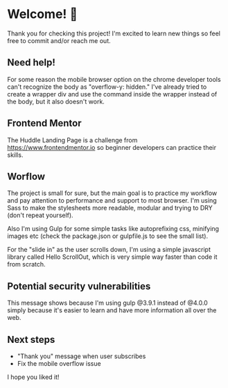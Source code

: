 # Welcome! 👋
Thank you for checking this project! I'm excited to learn new things so feel free to commit and/or reach me out.

## Need help!
For some reason the mobile browser option on the chrome developer tools can't recognize the body as "overflow-y: hidden." I've already tried to create a wrapper div and use the command inside the wrapper instead of the body, but it also doesn't work.

## Frontend Mentor
The Huddle Landing Page is a challenge from https://www.frontendmentor.io so beginner developers can practice their skills.

## Worflow
The project is small for sure, but the main goal is to practice my workflow and pay attention to performance and support to most browser. I'm using Sass to make the stylesheets more readable, modular and trying to DRY (don't repeat yourself).

Also I'm using Gulp for some simple tasks like autoprefixing css, minifying images etc (check the package.json or gulpfile.js to see the small list).

For the "slide in" as the user scrolls down, I'm using a simple javascript library called Hello ScrollOut, which is very simple way faster than code it from scratch.

## Potential security vulnerabilities

This message shows because I'm using gulp @3.9.1 instead of @4.0.0 simply because it's easier to learn and have more information all over the web.

## Next steps
- "Thank you" message when user subscribes
- Fix the mobile overflow issue

I hope you liked it!
